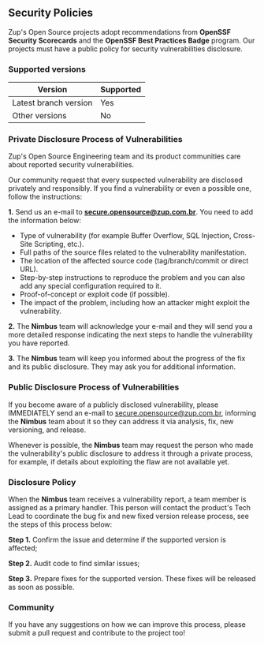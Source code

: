 ## **Security Policies**

Zup's Open Source projects adopt recommendations from **OpenSSF Security Scorecards** and the **OpenSSF Best Practices Badge** program. Our projects must have a public policy for security vulnerabilities disclosure.

### **Supported versions**

|Version                   |Supported |
|---                       |---       |
|Latest branch version     |Yes       |
|Other versions            |No        |

### **Private Disclosure Process of Vulnerabilities**

Zup's Open Source Engineering team and its product communities care about reported security vulnerabilities.

Our community request that every suspected vulnerability are disclosed privately and responsibly.
If you find a vulnerability or even a possible one, follow the instructions:

**1.** Send us an e-mail to **secure.opensource@zup.com.br**. You need to add the information below:
- Type of vulnerability (for example Buffer Overflow, SQL Injection, Cross-Site Scripting, etc.).
- Full paths of the source files related to the vulnerability manifestation.
- The location of the affected source code (tag/branch/commit or direct URL).
- Step-by-step instructions to reproduce the problem and you can also add any special configuration required to it.
- Proof-of-concept or exploit code (if possible).
- The impact of the problem, including how an attacker might exploit the vulnerability.

**2.** The **Nimbus** team will acknowledge your e-mail and they will send you a more detailed response indicating the next steps to handle the vulnerability you have reported.

**3.** The **Nimbus** team will keep you informed about the progress of the fix and its public disclosure. They may ask you for additional information.



### **Public Disclosure Process of Vulnerabilities**

If you become aware of a publicly disclosed vulnerability, please IMMEDIATELY send an e-mail to secure.opensource@zup.com.br, informing the **Nimbus** team about it so they can address it via analysis, fix, new versioning, and release.

Whenever is possible, the **Nimbus** team may request the person who made the vulnerability's public disclosure to address it through a private process, for example, if details about exploiting the flaw are not available yet.

### **Disclosure Policy**
When the **Nimbus** team receives a vulnerability report, a team member is assigned as a primary handler. This person will contact the product's Tech Lead to coordinate the bug fix and new fixed version release process, see the steps of this process below:

**Step 1.** Confirm the issue and determine if the supported version is affected;

**Step 2.** Audit code to find similar issues;

**Step 3.** Prepare fixes for the supported version. These fixes will be released as soon as possible.

### **Community**

If you have any suggestions on how we can improve this process, please submit a pull request and contribute to the project too!
